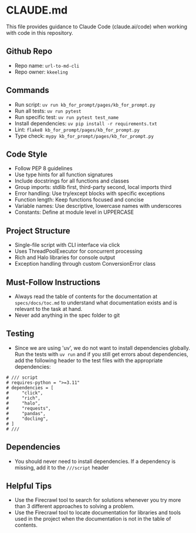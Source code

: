 # CLAUDE.md

This file provides guidance to Claude Code (claude.ai/code) when working with code in this repository.

## Github Repo
- Repo name: `url-to-md-cli`
- Repo owner: `kkeeling`

## Commands
- Run script: `uv run kb_for_prompt/pages/kb_for_prompt.py`
- Run all tests: `uv run pytest`
- Run specific test: `uv run pytest test_name`
- Install dependencies: `uv pip install -r requirements.txt`
- Lint: `flake8 kb_for_prompt/pages/kb_for_prompt.py`
- Type check: `mypy kb_for_prompt/pages/kb_for_prompt.py`

## Code Style
- Follow PEP 8 guidelines
- Use type hints for all function signatures
- Include docstrings for all functions and classes
- Group imports: stdlib first, third-party second, local imports third
- Error handling: Use try/except blocks with specific exceptions
- Function length: Keep functions focused and concise
- Variable names: Use descriptive, lowercase names with underscores
- Constants: Define at module level in UPPERCASE

## Project Structure
- Single-file script with CLI interface via click
- Uses ThreadPoolExecutor for concurrent processing
- Rich and Halo libraries for console output
- Exception handling through custom ConversionError class

## Must-Follow Instructions
- Always read the table of contents for the documentation at `specs/docs/toc.md` to understand what documentation exists and is relevant to the task at hand.
- Never add anything in the spec folder to git

## Testing
- Since we are using 'uv', we do not want to install dependencies globally. Run the tests with `uv run` and if you still get errors about dependencies, add the following header to the test files with the appropriate dependencies:
```
# /// script
# requires-python = ">=3.11"
# dependencies = [
#     "click",
#     "rich",
#     "halo",
#     "requests",
#     "pandas",
#     "docling",
# ]
# ///
```

## Dependencies
- You should never need to install dependencies. If a dependency is missing, add it to the `///script` header

## Helpful Tips
- Use the Firecrawl tool to search for solutions whenever you try more than 3 different approaches to solving a problem.
- Use the Firecrawl tool to locate documentation for libraries and tools used in the project when the documentation is not in the table of contents.